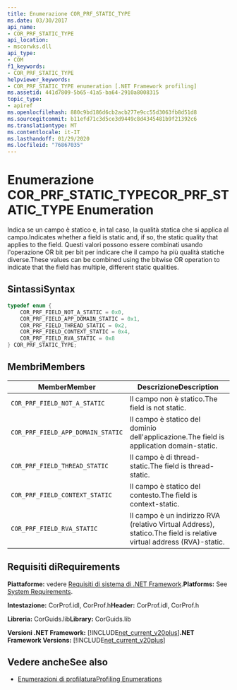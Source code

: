 ```yaml
---
title: Enumerazione COR_PRF_STATIC_TYPE
ms.date: 03/30/2017
api_name:
- COR_PRF_STATIC_TYPE
api_location:
- mscorwks.dll
api_type:
- COM
f1_keywords:
- COR_PRF_STATIC_TYPE
helpviewer_keywords:
- COR_PRF_STATIC_TYPE enumeration [.NET Framework profiling]
ms.assetid: 441d7809-5b65-41a5-ba64-2910a8008315
topic_type:
- apiref
ms.openlocfilehash: 880c9bd186d6cb2acb277e9cc55d3063fb8d51d8
ms.sourcegitcommit: b11efd71c3d5ce3d9449c8d4345481b9f21392c6
ms.translationtype: MT
ms.contentlocale: it-IT
ms.lasthandoff: 01/29/2020
ms.locfileid: "76867035"
---
```

# <a name="cor_prf_static_type-enumeration"></a><span data-ttu-id="f6577-102">Enumerazione COR_PRF_STATIC_TYPE</span><span class="sxs-lookup"><span data-stu-id="f6577-102">COR_PRF_STATIC_TYPE Enumeration</span></span>
<span data-ttu-id="f6577-103">Indica se un campo è statico e, in tal caso, la qualità statica che si applica al campo.</span><span class="sxs-lookup"><span data-stu-id="f6577-103">Indicates whether a field is static and, if so, the static quality that applies to the field.</span></span> <span data-ttu-id="f6577-104">Questi valori possono essere combinati usando l'operazione OR bit per bit per indicare che il campo ha più qualità statiche diverse.</span><span class="sxs-lookup"><span data-stu-id="f6577-104">These values can be combined using the bitwise OR operation to indicate that the field has multiple, different static qualities.</span></span>  
  
## <a name="syntax"></a><span data-ttu-id="f6577-105">Sintassi</span><span class="sxs-lookup"><span data-stu-id="f6577-105">Syntax</span></span>  
  
```cpp  
typedef enum {  
    COR_PRF_FIELD_NOT_A_STATIC = 0x0,  
    COR_PRF_FIELD_APP_DOMAIN_STATIC = 0x1,  
    COR_PRF_FIELD_THREAD_STATIC = 0x2,  
    COR_PRF_FIELD_CONTEXT_STATIC = 0x4,  
    COR_PRF_FIELD_RVA_STATIC = 0x8  
} COR_PRF_STATIC_TYPE;  
```  
  
## <a name="members"></a><span data-ttu-id="f6577-106">Membri</span><span class="sxs-lookup"><span data-stu-id="f6577-106">Members</span></span>  
  
|<span data-ttu-id="f6577-107">Member</span><span class="sxs-lookup"><span data-stu-id="f6577-107">Member</span></span>|<span data-ttu-id="f6577-108">Descrizione</span><span class="sxs-lookup"><span data-stu-id="f6577-108">Description</span></span>|  
|------------|-----------------|  
|`COR_PRF_FIELD_NOT_A_STATIC`|<span data-ttu-id="f6577-109">Il campo non è statico.</span><span class="sxs-lookup"><span data-stu-id="f6577-109">The field is not static.</span></span>|  
|`COR_PRF_FIELD_APP_DOMAIN_STATIC`|<span data-ttu-id="f6577-110">Il campo è statico del dominio dell'applicazione.</span><span class="sxs-lookup"><span data-stu-id="f6577-110">The field is application domain-static.</span></span>|  
|`COR_PRF_FIELD_THREAD_STATIC`|<span data-ttu-id="f6577-111">Il campo è di thread-static.</span><span class="sxs-lookup"><span data-stu-id="f6577-111">The field is thread-static.</span></span>|  
|`COR_PRF_FIELD_CONTEXT_STATIC`|<span data-ttu-id="f6577-112">Il campo è statico del contesto.</span><span class="sxs-lookup"><span data-stu-id="f6577-112">The field is context-static.</span></span>|  
|`COR_PRF_FIELD_RVA_STATIC`|<span data-ttu-id="f6577-113">Il campo è un indirizzo RVA (relativo Virtual Address), statico.</span><span class="sxs-lookup"><span data-stu-id="f6577-113">The field is relative virtual address (RVA)-static.</span></span>|  
  
## <a name="requirements"></a><span data-ttu-id="f6577-114">Requisiti di</span><span class="sxs-lookup"><span data-stu-id="f6577-114">Requirements</span></span>  
 <span data-ttu-id="f6577-115">**Piattaforme:** vedere [Requisiti di sistema di .NET Framework](../../../../docs/framework/get-started/system-requirements.md).</span><span class="sxs-lookup"><span data-stu-id="f6577-115">**Platforms:** See [System Requirements](../../../../docs/framework/get-started/system-requirements.md).</span></span>  
  
 <span data-ttu-id="f6577-116">**Intestazione:** CorProf.idl, CorProf.h</span><span class="sxs-lookup"><span data-stu-id="f6577-116">**Header:** CorProf.idl, CorProf.h</span></span>  
  
 <span data-ttu-id="f6577-117">**Libreria:** CorGuids.lib</span><span class="sxs-lookup"><span data-stu-id="f6577-117">**Library:** CorGuids.lib</span></span>  
  
 <span data-ttu-id="f6577-118">**Versioni .NET Framework:** [!INCLUDE[net_current_v20plus](../../../../includes/net-current-v20plus-md.md)]</span><span class="sxs-lookup"><span data-stu-id="f6577-118">**.NET Framework Versions:** [!INCLUDE[net_current_v20plus](../../../../includes/net-current-v20plus-md.md)]</span></span>  
  
## <a name="see-also"></a><span data-ttu-id="f6577-119">Vedere anche</span><span class="sxs-lookup"><span data-stu-id="f6577-119">See also</span></span>

- [<span data-ttu-id="f6577-120">Enumerazioni di profilatura</span><span class="sxs-lookup"><span data-stu-id="f6577-120">Profiling Enumerations</span></span>](profiling-enumerations.md)
